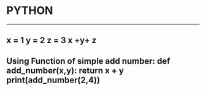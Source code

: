 # PYTHON
------------------------
x = 1
y = 2
z = 3
x +y+ z
-------------------------
Using Function of simple add number:
def add_number(x,y):
    return x + y
print(add_number(2,4))
--------------------------
